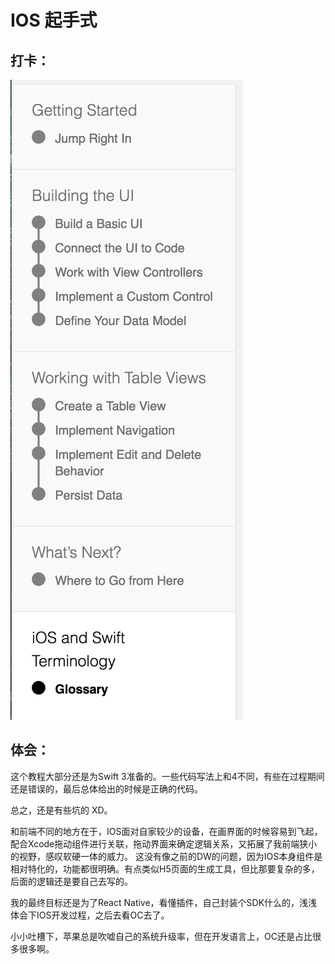 # IOS 起手式

## 打卡：

![打卡](record.png)


## 体会：

这个教程大部分还是为Swift 3准备的。一些代码写法上和4不同，有些在过程期间还是错误的，最后总体给出的时候是正确的代码。

总之，还是有些坑的 XD。

和前端不同的地方在于，IOS面对自家较少的设备，在画界面的时候容易到飞起，配合Xcode拖动组件进行关联，拖动界面来确定逻辑关系，又拓展了我前端狭小的视野，感叹软硬一体的威力。 
这没有像之前的DW的问题，因为IOS本身组件是相对特化的，功能都很明确。有点类似H5页面的生成工具，但比那要复杂的多，后面的逻辑还是要自己去写的。


我的最终目标还是为了React Native，看懂插件，自己封装个SDK什么的，浅浅体会下IOS开发过程，之后去看OC去了。

小小吐槽下，苹果总是吹嘘自己的系统升级率，但在开发语言上，OC还是占比很多很多啊。

